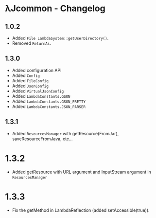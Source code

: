 # λJcommon - Changelog

## 1.0.2

 - Added `File LambdaSystem::getUserDirectory()`.
 - Removed `ReturnAs`.

## 1.3.0

 - Added configuration API
 - Added `Config`
 - Added `FileConfig`
 - Added `JsonConfig`
 - Added `VirtualJsonConfig`
 - Added `LambdaConstants.GSON`
 - Added `LambdaConstants.GSON_PRETTY`
 - Added `LambdaConstants.JSON_PARSER`
 
## 1.3.1

 - Added `ResourcesManager` with getResource(FromJar), saveResourceFromJava, etc...

# 1.3.2

 - Added getResource with URL argument and InputStream argument in `ResourcesManager`

# 1.3.3

 - Fix the getMethod in LambdaReflection (added setAccessible(true)).